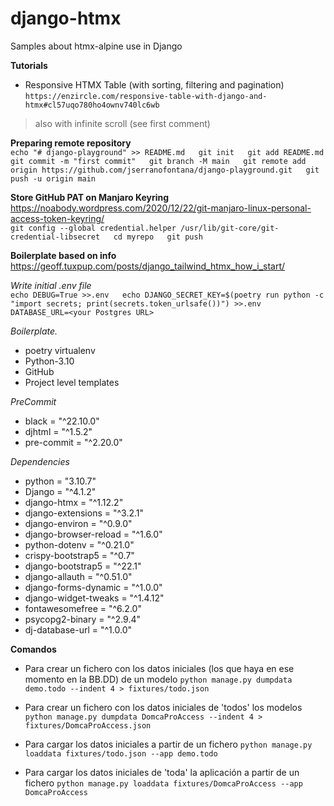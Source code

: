 # django-htmx  
Samples about htmx-alpine use in Django  

**Tutorials**
- Responsive HTMX Table (with sorting, filtering and pagination)
`https://enzircle.com/responsive-table-with-django-and-htmx#cl57uqo780ho4ownv740lc6wb`
>also with infinite scroll (see first comment)

**Preparing remote repository**  
`echo "# django-playground" >> README.md  
git init  
git add README.md  
git commit -m "first commit"  
git branch -M main  
git remote add origin https://github.com/jserranofontana/django-playground.git  
git push -u origin main`  

**Store GitHub PAT on Manjaro Keyring**  
<https://noabody.wordpress.com/2020/12/22/git-manjaro-linux-personal-access-token-keyring/>  
`git config --global credential.helper /usr/lib/git-core/git-credential-libsecret  
cd myrepo  
git push`  

**Boilerplate based on info**  
<https://geoff.tuxpup.com/posts/django_tailwind_htmx_how_i_start/>  

*Write initial .env file*  
`echo DEBUG=True >>.env  
echo DJANGO_SECRET_KEY=$(poetry run python -c "import secrets; print(secrets.token_urlsafe())") >>.env  
DATABASE_URL=<your Postgres URL>`  

*Boilerplate.*  
- poetry virtualenv
- Python-3.10
- GitHub
- Project level templates

*PreCommit* 
- black = "^22.10.0"
- djhtml = "^1.5.2"
- pre-commit = "^2.20.0"

*Dependencies*
- python = "3.10.7"
- Django = "^4.1.2"
- django-htmx = "^1.12.2"
- django-extensions = "^3.2.1"
- django-environ = "^0.9.0"
- django-browser-reload = "^1.6.0"
- python-dotenv = "^0.21.0"
- crispy-bootstrap5 = "^0.7"
- django-bootstrap5 = "^22.1"
- django-allauth = "^0.51.0"
- django-forms-dynamic = "^1.0.0"
- django-widget-tweaks = "^1.4.12"
- fontawesomefree = "^6.2.0"
- psycopg2-binary = "^2.9.4"
- dj-database-url = "^1.0.0"

**Comandos**
- Para crear un fichero con los datos iniciales (los que haya en ese momento en la BB.DD) de un modelo
`python manage.py dumpdata demo.todo --indent 4 > fixtures/todo.json`
- Para crear un fichero con los datos iniciales de 'todos' los modelos
`python manage.py dumpdata DomcaProAccess --indent 4 > fixtures/DomcaProAccess.json`

- Para cargar los datos iniciales a partir de un fichero
`python manage.py loaddata fixtures/todo.json --app demo.todo`
- Para cargar los datos iniciales de 'toda' la aplicación a partir de un fichero
`python manage.py loaddata fixtures/DomcaProAccess --app DomcaProAccess`

